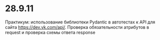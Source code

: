 # 28.9.11
Практикум: 
использование библиотеки Pydantic в автотестах к API для сайта https://dev.vk.com/api/.
Проверка обязательности атрибутов в request и проверка схемы ответа response
